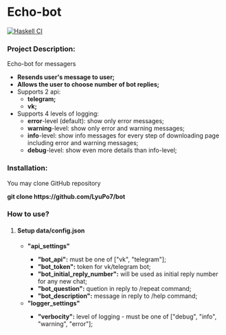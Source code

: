 # Echo-bot

[![Haskell CI](https://github.com/LyuPo7/bot/actions/workflows/haskell.yml/badge.svg)](https://github.com/LyuPo7/bot/actions/workflows/haskell.yml)

<h3>Project Description:</h3>
    <p>Echo-bot for messagers</p>
    <ul>
        <li><b>Resends user's message to user;</b></li>
        <li><b>Allows the user to choose number of bot replies;</b></li>
        <li>Supports 2 api:
          <ul>
             <li><b>telegram;</b></li>
             <li><b>vk;</b></li>
            </ul>
        </li>
        <li>Supports 4 levels of logging:
            <ul>
                <li><b>error</b>-level (default): show only error messages;</li>
                <li><b>warning</b>-level: show only error and warning messages;</li>
                <li><b>info</b>-level: show info messages for every step of downloading page including error and warning messages;</li>
                <li><b>debug</b>-level: show even more details than info-level;</li>
            </ul>
        </li>
    </ul>

<h3>Installation:</h3>
    <p>You may clone GitHub repository</p>
        <p><b>git clone https://github.com/LyuPo7/bot</b></p>
 
<h3>How to use?</h3>
    <ol>
        <li> <h4>Setup data/config.json</h4>
             <ul>
                 <li><b>"api_settings"</b></li>
                    <ul>
                        <li><b>"bot_api":</b> must be one of ["vk", "telegram"];</li>
                        <li><b>"bot_token":</b> token for vk/telegram bot;</li>
                        <li><b>"bot_initial_reply_number":</b> will be used as initial reply number for any new chat;</li>
                        <li><b>"bot_question":</b> quetion in reply to /repeat command;</li>
                        <li><b>"bot_description":</b> message in reply to /help command;</li> 
                    </ul>
             </ul>
            <ul>
                 <li><b>"logger_settings"</b></li>
                    <ul>
                        <li><b>"verbocity":</b> level of logging - must be one of ["debug", "info", "warning", "error"];</li>
                    </ul>
             </ul>
       </li>
    </ol>

